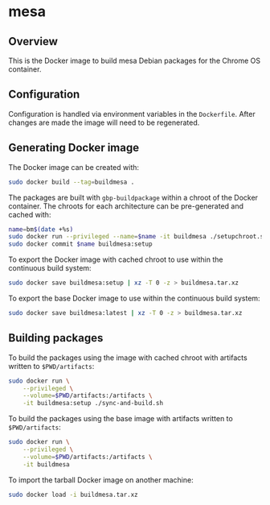 # mesa

## Overview
This is the Docker image to build mesa Debian packages for the Chrome OS
container.

## Configuration
Configuration is handled via environment variables in the `Dockerfile`.
After changes are made the image will need to be regenerated.

## Generating Docker image
The Docker image can be created with:
```sh
sudo docker build --tag=buildmesa .
```

The packages are built with `gbp-buildpackage` within a chroot of the Docker
container.  The chroots for each architecture can be pre-generated and
cached with:
```sh
name=bm$(date +%s)
sudo docker run --privileged --name=$name -it buildmesa ./setupchroot.sh
sudo docker commit $name buildmesa:setup
```

To export the Docker image with cached chroot to use within the continuous
build system:
```sh
sudo docker save buildmesa:setup | xz -T 0 -z > buildmesa.tar.xz
```

To export the base Docker image to use within the continuous build system:
```sh
sudo docker save buildmesa:latest | xz -T 0 -z > buildmesa.tar.xz
```

## Building packages
To build the packages using the image with cached chroot with artifacts
written to `$PWD/artifacts`:
```sh
sudo docker run \
    --privileged \
    --volume=$PWD/artifacts:/artifacts \
    -it buildmesa:setup ./sync-and-build.sh
```

To build the packages using the base image with artifacts written to
`$PWD/artifacts`:
```sh
sudo docker run \
    --privileged \
    --volume=$PWD/artifacts:/artifacts \
    -it buildmesa
```

To import the tarball Docker image on another machine:
```sh
sudo docker load -i buildmesa.tar.xz
```
